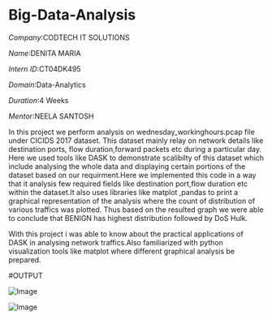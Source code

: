 # Big-Data-Analysis

 *Company*:CODTECH IT SOLUTIONS
 
 *Name*:DENITA MARIA
 
 *Intern ID*:CT04DK495
 
 *Domain*:Data-Analytics
 
 *Duration*:4 Weeks
 
 *Mentor*:NEELA SANTOSH

  In this project we perform analysis on wednesday_workinghours.pcap file under CICIDS 2017 dataset. This dataset mainly relay on network details like destination ports, flow duration,forward packets etc during a particular day. Here we used tools like DASK to demonstrate scalibilty of this dataset which include analysing the whole data and  displaying certain portions of the dataset based on our requirment.Here we implemented this code in a way that it analysis few required fields like destination port,flow duration etc within the dataset.It also uses libraries like matplot ,pandas  to print a graphical representation of the analysis where the count of distribution of various traffics was plotted. Thus based on the resulted graph we were able to conclude that BENIGN has highest distribution followed by DoS Hulk.
  
   With this project i was able to know about the practical applications of DASK in analysing network traffics.Also familiarized with python visualization tools like matplot where different graphical analysis be  prepared.


#OUTPUT

![Image](https://github.com/user-attachments/assets/de4399fe-9090-4a20-9f4e-1529e58045f6)

![Image](https://github.com/user-attachments/assets/73d97b25-acd0-4e83-9a1d-f6085834a3fd)
